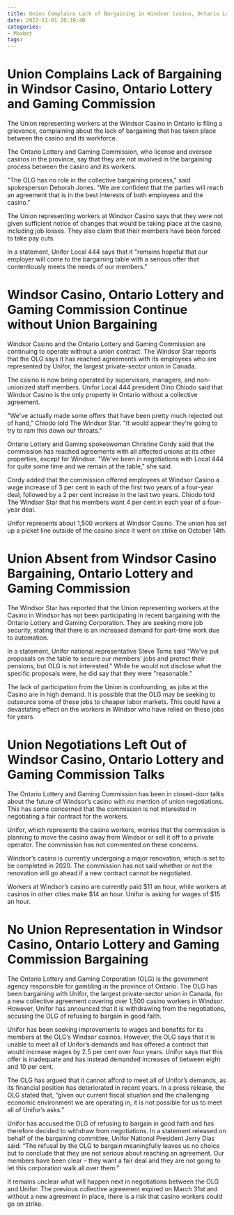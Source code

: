 ```yaml
---
title: Union Complains Lack of Bargaining in Windsor Casino, Ontario Lottery and Gaming Commission
date: 2022-11-01 20:10:40
categories:
- Maxbet
tags:
---
```



#  Union Complains Lack of Bargaining in Windsor Casino, Ontario Lottery and Gaming Commission

The Union representing workers at the Windsor Casino in Ontario is filing a grievance, complaining about the lack of bargaining that has taken place between the casino and its workforce.

The Ontario Lottery and Gaming Commission, who license and oversee casinos in the province, say that they are not involved in the bargaining process between the casino and its workers.

"The OLG has no role in the collective bargaining process," said spokesperson Deborah Jones. "We are confident that the parties will reach an agreement that is in the best interests of both employees and the casino."

The Union representing workers at Windsor Casino says that they were not given sufficient notice of changes that would be taking place at the casino, including job losses. They also claim that their members have been forced to take pay cuts.

In a statement, Unifor Local 444 says that it "remains hopeful that our employer will come to the bargaining table with a serious offer that contentiously meets the needs of our members."

#  Windsor Casino, Ontario Lottery and Gaming Commission Continue without Union Bargaining

Windsor Casino and the Ontario Lottery and Gaming Commission are continuing to operate without a union contract. The Windsor Star reports that the OLG says it has reached agreements with its employees who are represented by Unifor, the largest private-sector union in Canada.

The casino is now being operated by supervisors, managers, and non-unionized staff members. Unifor Local 444 president Dino Chiodo said that Windsor Casino is the only property in Ontario without a collective agreement.

"We've actually made some offers that have been pretty much rejected out of hand," Chiodo told The Windsor Star. "It would appear they're going to try to ram this down our throats."

Ontario Lottery and Gaming spokeswoman Christine Cordy said that the commission has reached agreements with all affected unions at its other properties, except for Windsor. "We've been in negotiations with Local 444 for quite some time and we remain at the table," she said.

Cordy added that the commission offered employees at Windsor Casino a wage increase of 3 per cent in each of the first two years of a four-year deal, followed by a 2 per cent increase in the last two years. Chiodo told The Windsor Star that his members want 4 per cent in each year of a four-year deal.

Unifor represents about 1,500 workers at Windsor Casino. The union has set up a picket line outside of the casino since it went on strike on October 14th.

#  Union Absent from Windsor Casino Bargaining, Ontario Lottery and Gaming Commission

The Windsor Star has reported that the Union representing workers at the Casino in Windsor has not been participating in recent bargaining with the Ontario Lottery and Gaming Corporation. They are seeking more job security, stating that there is an increased demand for part-time work due to automation.

In a statement, Unifor national representative Steve Toms said "We've put proposals on the table to secure our members' jobs and protect their pensions, but OLG is not interested." While he would not disclose what the specific proposals were, he did say that they were "reasonable."

The lack of participation from the Union is confounding, as jobs at the Casino are in high demand. It is possible that the OLG may be seeking to outsource some of these jobs to cheaper labor markets. This could have a devastating effect on the workers in Windsor who have relied on these jobs for years.

#  Union Negotiations Left Out of Windsor Casino, Ontario Lottery and Gaming Commission Talks

The Ontario Lottery and Gaming Commission has been in closed-door talks about the future of Windsor’s casino with no mention of union negotiations. This has some concerned that the commission is not interested in negotiating a fair contract for the workers.

Unifor, which represents the casino workers, worries that the commission is planning to move the casino away from Windsor or sell it off to a private operator. The commission has not commented on these concerns.

Windsor’s casino is currently undergoing a major renovation, which is set to be completed in 2020. The commission has not said whether or not the renovation will go ahead if a new contract cannot be negotiated.

Workers at Windsor’s casino are currently paid $11 an hour, while workers at casinos in other cities make $14 an hour. Unifor is asking for wages of $15 an hour.

#  No Union Representation in Windsor Casino, Ontario Lottery and Gaming Commission Bargaining

The Ontario Lottery and Gaming Corporation (OLG) is the government agency responsible for gambling in the province of Ontario. The OLG has been bargaining with Unifor, the largest private-sector union in Canada, for a new collective agreement covering over 1,500 casino workers in Windsor. However, Unifor has announced that it is withdrawing from the negotiations, accusing the OLG of refusing to bargain in good faith.

Unifor has been seeking improvements to wages and benefits for its members at the OLG’s Windsor casinos. However, the OLG says that it is unable to meet all of Unifor’s demands and has offered a contract that would increase wages by 2.5 per cent over four years. Unifor says that this offer is inadequate and has instead demanded increases of between eight and 10 per cent.

The OLG has argued that it cannot afford to meet all of Unifor’s demands, as its financial position has deteriorated in recent years. In a press release, the OLG stated that, “given our current fiscal situation and the challenging economic environment we are operating in, it is not possible for us to meet all of Unifor’s asks.”

Unifor has accused the OLG of refusing to bargain in good faith and has therefore decided to withdraw from negotiations. In a statement released on behalf of the bargaining committee, Unifor National President Jerry Dias said: “The refusal by the OLG to bargain meaningfully leaves us no choice but to conclude that they are not serious about reaching an agreement. Our members have been clear – they want a fair deal and they are not going to let this corporation walk all over them.”

It remains unclear what will happen next in negotiations between the OLG and Unifor. The previous collective agreement expired on March 31st and without a new agreement in place, there is a risk that casino workers could go on strike.